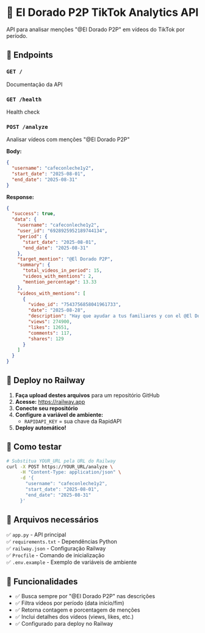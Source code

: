 # 🚀 El Dorado P2P TikTok Analytics API

API para analisar menções "@El Dorado P2P" em vídeos do TikTok por período.

## 📡 Endpoints

### `GET /`
Documentação da API

### `GET /health` 
Health check

### `POST /analyze`
Analisar vídeos com menções "@El Dorado P2P"

**Body:**
```json
{
  "username": "cafeconleche1y2",
  "start_date": "2025-08-01", 
  "end_date": "2025-08-31"
}
```

**Response:**
```json
{
  "success": true,
  "data": {
    "username": "cafeconleche1y2",
    "user_id": "6928925952189744134",
    "period": {
      "start_date": "2025-08-01",
      "end_date": "2025-08-31"
    },
    "target_mention": "@El Dorado P2P",
    "summary": {
      "total_videos_in_period": 15,
      "videos_with_mentions": 2,
      "mention_percentage": 13.33
    },
    "videos_with_mentions": [
      {
        "video_id": "7543756858041961733",
        "date": "2025-08-28",
        "description": "Hay que ayudar a tus familiares y con el @El Dorado P2P...",
        "views": 274900,
        "likes": 12651,
        "comments": 117,
        "shares": 129
      }
    ]
  }
}
```

## 🚀 Deploy no Railway

1. **Faça upload destes arquivos** para um repositório GitHub
2. **Acesse:** https://railway.app
3. **Conecte seu repositório**
4. **Configure a variável de ambiente:**
   - `RAPIDAPI_KEY` = sua chave da RapidAPI
5. **Deploy automático!**

## 🧪 Como testar

```bash
# Substitua YOUR_URL pela URL do Railway
curl -X POST https://YOUR_URL/analyze \
     -H "Content-Type: application/json" \
     -d '{
       "username": "cafeconleche1y2",
       "start_date": "2025-08-01",
       "end_date": "2025-08-31"
     }'
```

## 📁 Arquivos necessários

✅ `app.py` - API principal  
✅ `requirements.txt` - Dependências Python  
✅ `railway.json` - Configuração Railway  
✅ `Procfile` - Comando de inicialização  
✅ `.env.example` - Exemplo de variáveis de ambiente  

## 🎯 Funcionalidades

- ✅ Busca sempre por "@El Dorado P2P" nas descrições
- ✅ Filtra vídeos por período (data início/fim)
- ✅ Retorna contagem e porcentagem de menções
- ✅ Inclui detalhes dos vídeos (views, likes, etc.)
- ✅ Configurado para deploy no Railway